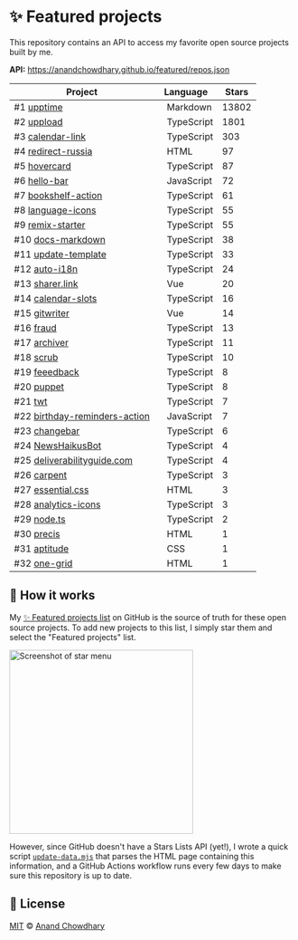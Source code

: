 # ✨ Featured projects

This repository contains an API to access my favorite open source projects built by me.

**API:** https://anandchowdhary.github.io/featured/repos.json

<!--start:generated-->

| Project | Language | Stars |
| ------- | -------- | ----------- |
| #1 [upptime](https://github.com/upptime/upptime) | <img alt="" src="https://images.weserv.nl/?url=img.spacergif.org/v1/20x20/083fa1.png&mask=circle" width="10" height="10"> Markdown | 13802 |
| #2 [uppload](https://github.com/elninotech/uppload) | <img alt="" src="https://images.weserv.nl/?url=img.spacergif.org/v1/20x20/3178c6.png&mask=circle" width="10" height="10"> TypeScript | 1801 |
| #3 [calendar-link](https://github.com/AnandChowdhary/calendar-link) | <img alt="" src="https://images.weserv.nl/?url=img.spacergif.org/v1/20x20/3178c6.png&mask=circle" width="10" height="10"> TypeScript | 303 |
| #4 [redirect-russia](https://github.com/pabio/redirect-russia) | <img alt="" src="https://images.weserv.nl/?url=img.spacergif.org/v1/20x20/e34c26.png&mask=circle" width="10" height="10"> HTML | 97 |
| #5 [hovercard](https://github.com/AnandChowdhary/hovercard) | <img alt="" src="https://images.weserv.nl/?url=img.spacergif.org/v1/20x20/3178c6.png&mask=circle" width="10" height="10"> TypeScript | 87 |
| #6 [hello-bar](https://github.com/AnandChowdhary/hello-bar) | <img alt="" src="https://images.weserv.nl/?url=img.spacergif.org/v1/20x20/f1e05a.png&mask=circle" width="10" height="10"> JavaScript | 72 |
| #7 [bookshelf-action](https://github.com/AnandChowdhary/bookshelf-action) | <img alt="" src="https://images.weserv.nl/?url=img.spacergif.org/v1/20x20/3178c6.png&mask=circle" width="10" height="10"> TypeScript | 61 |
| #8 [language-icons](https://github.com/AnandChowdhary/language-icons) | <img alt="" src="https://images.weserv.nl/?url=img.spacergif.org/v1/20x20/3178c6.png&mask=circle" width="10" height="10"> TypeScript | 55 |
| #9 [remix-starter](https://github.com/AnandChowdhary/remix-starter) | <img alt="" src="https://images.weserv.nl/?url=img.spacergif.org/v1/20x20/3178c6.png&mask=circle" width="10" height="10"> TypeScript | 55 |
| #10 [docs-markdown](https://github.com/AnandChowdhary/docs-markdown) | <img alt="" src="https://images.weserv.nl/?url=img.spacergif.org/v1/20x20/3178c6.png&mask=circle" width="10" height="10"> TypeScript | 38 |
| #11 [update-template](https://github.com/AnandChowdhary/update-template) | <img alt="" src="https://images.weserv.nl/?url=img.spacergif.org/v1/20x20/3178c6.png&mask=circle" width="10" height="10"> TypeScript | 33 |
| #12 [auto-i18n](https://github.com/AnandChowdhary/auto-i18n) | <img alt="" src="https://images.weserv.nl/?url=img.spacergif.org/v1/20x20/3178c6.png&mask=circle" width="10" height="10"> TypeScript | 24 |
| #13 [sharer.link](https://github.com/AnandChowdhary/sharer.link) | <img alt="" src="https://images.weserv.nl/?url=img.spacergif.org/v1/20x20/41b883.png&mask=circle" width="10" height="10"> Vue | 20 |
| #14 [calendar-slots](https://github.com/AnandChowdhary/calendar-slots) | <img alt="" src="https://images.weserv.nl/?url=img.spacergif.org/v1/20x20/3178c6.png&mask=circle" width="10" height="10"> TypeScript | 16 |
| #15 [gitwriter](https://github.com/AnandChowdhary/gitwriter) | <img alt="" src="https://images.weserv.nl/?url=img.spacergif.org/v1/20x20/41b883.png&mask=circle" width="10" height="10"> Vue | 14 |
| #16 [fraud](https://github.com/AnandChowdhary/fraud) | <img alt="" src="https://images.weserv.nl/?url=img.spacergif.org/v1/20x20/3178c6.png&mask=circle" width="10" height="10"> TypeScript | 13 |
| #17 [archiver](https://github.com/AnandChowdhary/archiver) | <img alt="" src="https://images.weserv.nl/?url=img.spacergif.org/v1/20x20/3178c6.png&mask=circle" width="10" height="10"> TypeScript | 11 |
| #18 [scrub](https://github.com/AnandChowdhary/scrub) | <img alt="" src="https://images.weserv.nl/?url=img.spacergif.org/v1/20x20/3178c6.png&mask=circle" width="10" height="10"> TypeScript | 10 |
| #19 [feeedback](https://github.com/AnandChowdhary/feeedback) | <img alt="" src="https://images.weserv.nl/?url=img.spacergif.org/v1/20x20/3178c6.png&mask=circle" width="10" height="10"> TypeScript | 8 |
| #20 [puppet](https://github.com/AnandChowdhary/puppet) | <img alt="" src="https://images.weserv.nl/?url=img.spacergif.org/v1/20x20/3178c6.png&mask=circle" width="10" height="10"> TypeScript | 8 |
| #21 [twt](https://github.com/AnandChowdhary/twt) | <img alt="" src="https://images.weserv.nl/?url=img.spacergif.org/v1/20x20/3178c6.png&mask=circle" width="10" height="10"> TypeScript | 7 |
| #22 [birthday-reminders-action](https://github.com/AnandChowdhary/birthday-reminders-action) | <img alt="" src="https://images.weserv.nl/?url=img.spacergif.org/v1/20x20/f1e05a.png&mask=circle" width="10" height="10"> JavaScript | 7 |
| #23 [changebar](https://github.com/AnandChowdhary/changebar) | <img alt="" src="https://images.weserv.nl/?url=img.spacergif.org/v1/20x20/3178c6.png&mask=circle" width="10" height="10"> TypeScript | 6 |
| #24 [NewsHaikusBot](https://github.com/AnandChowdhary/NewsHaikusBot) | <img alt="" src="https://images.weserv.nl/?url=img.spacergif.org/v1/20x20/3178c6.png&mask=circle" width="10" height="10"> TypeScript | 4 |
| #25 [deliverabilityguide.com](https://github.com/AnandChowdhary/deliverabilityguide.com) | <img alt="" src="https://images.weserv.nl/?url=img.spacergif.org/v1/20x20/3178c6.png&mask=circle" width="10" height="10"> TypeScript | 4 |
| #26 [carpent](https://github.com/AnandChowdhary/carpent) | <img alt="" src="https://images.weserv.nl/?url=img.spacergif.org/v1/20x20/3178c6.png&mask=circle" width="10" height="10"> TypeScript | 3 |
| #27 [essential.css](https://github.com/AnandChowdhary/essential.css) | <img alt="" src="https://images.weserv.nl/?url=img.spacergif.org/v1/20x20/e34c26.png&mask=circle" width="10" height="10"> HTML | 3 |
| #28 [analytics-icons](https://github.com/AnandChowdhary/analytics-icons) | <img alt="" src="https://images.weserv.nl/?url=img.spacergif.org/v1/20x20/3178c6.png&mask=circle" width="10" height="10"> TypeScript | 3 |
| #29 [node.ts](https://github.com/AnandChowdhary/node.ts) | <img alt="" src="https://images.weserv.nl/?url=img.spacergif.org/v1/20x20/3178c6.png&mask=circle" width="10" height="10"> TypeScript | 2 |
| #30 [precis](https://github.com/AnandChowdhary/precis) | <img alt="" src="https://images.weserv.nl/?url=img.spacergif.org/v1/20x20/e34c26.png&mask=circle" width="10" height="10"> HTML | 1 |
| #31 [aptitude](https://github.com/AnandChowdhary/aptitude) | <img alt="" src="https://images.weserv.nl/?url=img.spacergif.org/v1/20x20/563d7c.png&mask=circle" width="10" height="10"> CSS | 1 |
| #32 [one-grid](https://github.com/AnandChowdhary/one-grid) | <img alt="" src="https://images.weserv.nl/?url=img.spacergif.org/v1/20x20/e34c26.png&mask=circle" width="10" height="10"> HTML | 1 |

<!--end:generated-->

## 🙋 How it works

My [✨ Featured projects list](https://github.com/stars/AnandChowdhary/lists/featured-projects) on GitHub is the source of truth for these open source projects. To add new projects to this list, I simply star them and select the "Featured projects" list.

<img width="325" alt="Screenshot of star menu" src="https://user-images.githubusercontent.com/2841780/187377130-02ca9e72-2ee3-4d8b-8b1c-2c8dcc269c87.png">

However, since GitHub doesn't have a Stars Lists API (yet!), I wrote a quick script [`update-data.mjs`](./update-data.mjs) that parses the HTML page containing this information, and a GitHub Actions workflow runs every few days to make sure this repository is up to date.

## 📄 License

[MIT](./LICENSE) © [Anand Chowdhary](https://anandchowdhary.com)
